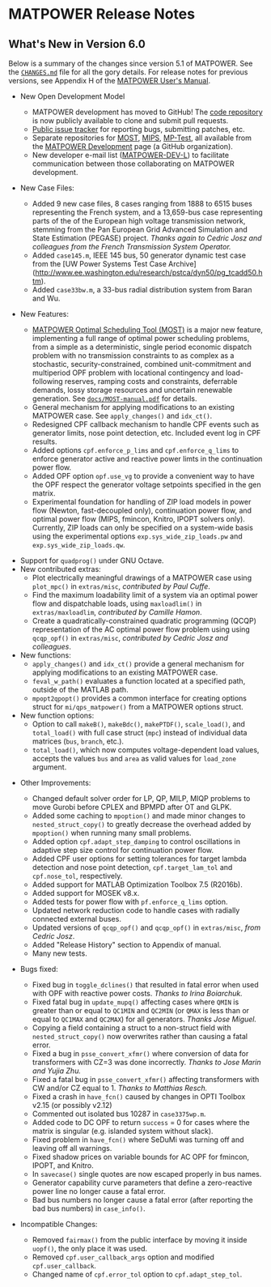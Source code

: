MATPOWER Release Notes
======================

What's New in Version 6.0
-------------------------

Below is a summary of the changes since version 5.1 of MATPOWER. See the
[`CHANGES.md`][1] file for all the gory details. For release notes for
previous versions, see Appendix H of the [MATPOWER User's Manual][2].

* New Open Development Model
  - MATPOWER development has moved to GitHub! The [code repository][4] is
    now publicly available to clone and submit pull requests.
  - [Public issue tracker][4] for reporting bugs, submitting patches, etc.
  - Separate repositories for [MOST][5], [MIPS][6], [MP-Test][7],
    all available from the [MATPOWER Development][8] page (a GitHub
    organization).
  - New developer e-mail list ([MATPOWER-DEV-L][9]) to facilitate
    communication between those collaborating on MATPOWER development.

* New Case Files:
  - Added 9 new case files, 8 cases ranging from 1888 to 6515 buses
    representing the French system, and a 13,659-bus case representing
    parts of the of the European high voltage transmission network,
    stemming from the Pan European Grid Advanced Simulation and State
    Estimation (PEGASE) project. *Thanks again to Cedric Josz and
    colleagues from the French Transmission System Operator.*
  - Added `case145.m`, IEEE 145 bus, 50 generator dynamic test case
    from the [UW Power Systems Test Case Archive]
    (http://www.ee.washington.edu/research/pstca/dyn50/pg_tcadd50.htm).
  - Added `case33bw.m`, a 33-bus radial distribution system from Baran
    and Wu.

* New Features:
  - [MATPOWER Optimal Scheduling Tool (MOST)][5] is a major new feature,
    implementing a full range of optimal power scheduling problems, from a
    simple as a deterministic, single period economic dispatch problem
    with no transmission constraints to as complex as a stochastic,
    security-constrained, combined unit-commitment and multiperiod OPF
    problem with locational contingency and load-following reserves,
    ramping costs and constraints, deferrable demands, lossy storage
    resources and uncertain renewable generation.
    See [`docs/MOST-manual.pdf`][10] for details.
  - General mechanism for applying modifications to an existing MATPOWER
    case. See `apply_changes()` and `idx_ct()`.
  - Redesigned CPF callback mechanism to handle CPF events such as
    generator limits, nose point detection, etc. Included event log
    in CPF results.
  - Added options `cpf.enforce_p_lims` and `cpf.enforce_q_lims` to
    enforce generator active and reactive power limts in the
    continuation power flow.
  - Added OPF option `opf.use_vg` to provide a convenient way to have
    the OPF respect the generator voltage setpoints specified in the
    gen matrix.
  - Experimental foundation for handling of ZIP load models in power flow
    (Newton, fast-decoupled only), continuation power flow, and optimal
    power flow (MIPS, fmincon, Knitro, IPOPT solvers only). Currently,
    ZIP loads can only be specified on a system-wide basis using the
    experimental options `exp.sys_wide_zip_loads.pw` and
    `exp.sys_wide_zip_loads.qw`.
 - Support for `quadprog()` under GNU Octave.
 - New contributed extras:
    - Plot electrically meaningful drawings of a MATPOWER case using
      `plot_mpc()` in `extras/misc`, *contributed by Paul Cuffe*.
    - Find the maximum loadability limit of a system via an optimal power
      flow and dispatchable loads, using `maxloadlim()` in `extras/maxloadlim`,
      *contributed by Camille Hamon*.
    - Create a quadratically-constrained quadratic programming (QCQP)
      representation of the AC optimal power flow problem using using
      `qcqp_opf()` in `extras/misc`, *contributed by Cedric Josz and
      colleagues*.
  - New functions:
    - `apply_changes()` and `idx_ct()` provide a general mechanism for
      applying modifications to an existing MATPOWER case.
    - `feval_w_path()` evaluates a function located at a specified path,
      outside of the MATLAB path.
    - `mpopt2qpopt()` provides a common interface for creating options
      struct for `mi/qps_matpower()` from a MATPOWER options struct.
  - New function options:
    - Option to call `makeB()`, `makeBdc()`, `makePTDF()`, `scale_load()`,
      and `total_load()` with full case struct (`mpc`) instead of
      individual data matrices (`bus`, `branch`, etc.).
    - `total_load()`, which now computes voltage-dependent load values,
      accepts the values `bus` and `area` as valid values for `load_zone`
      argument.

* Other Improvements:
  - Changed default solver order for LP, QP, MILP, MIQP problems to move
    Gurobi before CPLEX and BPMPD after OT and GLPK.
  - Added some caching to `mpoption()` and made minor changes to
    `nested_struct_copy()` to greatly decrease the overhead added by
    `mpoption()` when running many small problems.
  - Added option `cpf.adapt_step_damping` to control oscillations in
    adaptive step size control for continuation power flow.
  - Added CPF user options for setting tolerances for target lambda
    detection and nose point detection, `cpf.target_lam_tol` and
    `cpf.nose_tol`, respectively.
  - Added support for MATLAB Optimization Toolbox 7.5 (R2016b).
  - Added support for MOSEK v8.x.
  - Added tests for power flow with `pf.enforce_q_lims` option.
  - Updated network reduction code to handle cases with radially
    connected external buses.
  - Updated versions of `qcqp_opf()` and `qcqp_opf()` in `extras/misc`,
    *from Cedric Josz*.
  - Added "Release History" section to Appendix of manual.
  - Many new tests.

* Bugs fixed:
  - Fixed bug in `toggle_dclines()` that resulted in fatal error when used
    with OPF with reactive power costs. *Thanks to Irina Boiarchuk.*
  - Fixed fatal bug in `update_mupq()` affecting cases where `QMIN` is greater
    than or equal to `QC1MIN` and `QC2MIN` (or `QMAX` is less than or equal to
    `QC1MAX` and `QC2MAX`) for all generators. *Thanks Jose Miguel.*
  - Copying a field containing a struct to a non-struct field with
    `nested_struct_copy()` now overwrites rather than causing a fatal error.
  - Fixed a bug in `psse_convert_xfmr()` where conversion of data for
    transformers with CZ=3 was done incorrectly. *Thanks to Jose Marin
    and Yujia Zhu.*
  - Fixed a fatal bug in `psse_convert_xfmr()` affecting transformers with
    CW and/or CZ equal to 1. *Thanks to Matthias Resch.*
  - Fixed a crash in `have_fcn()` caused by changes in OPTI Toolbox v2.15
    (or possibly v2.12)
  - Commented out isolated bus 10287 in `case3375wp.m`.
  - Added code to DC OPF to return `success` = 0 for cases where the matrix
    is singular (e.g. islanded system without slack).
  - Fixed problem in `have_fcn()` where SeDuMi was turning off and leaving
    off all warnings.
  - Fixed shadow prices on variable bounds for AC OPF for fmincon,
    IPOPT, and Knitro.
  - In `savecase()` single quotes are now escaped properly in bus names.
  - Generator capability curve parameters that define a zero-reactive
    power line no longer cause a fatal error.
  - Bad bus numbers no longer cause a fatal error (after reporting the
    bad bus numbers) in `case_info()`.

* Incompatible Changes:
  - Removed `fairmax()` from the public interface by moving it inside `uopf()`,
    the only place it was used.
  - Removed `cpf.user_callback_args` option and modified
    `cpf.user_callback`.
  - Changed name of `cpf.error_tol` option to `cpf.adapt_step_tol`.


[1]: ../../CHANGES.md
[2]: ../MATPOWER-manual.pdf
[3]: https://github.com/MATPOWER/matpower
[4]: https://github.com/MATPOWER/matpower/issues
[5]: https://github.com/MATPOWER/most
[6]: https://github.com/MATPOWER/mips
[7]: https://github.com/MATPOWER/mptest
[8]: https://github.com/MATPOWER/
[9]: http://www.pserc.cornell.edu/matpower/mailinglists.html#devlist
[10]: ../MOST-manual.pdf
